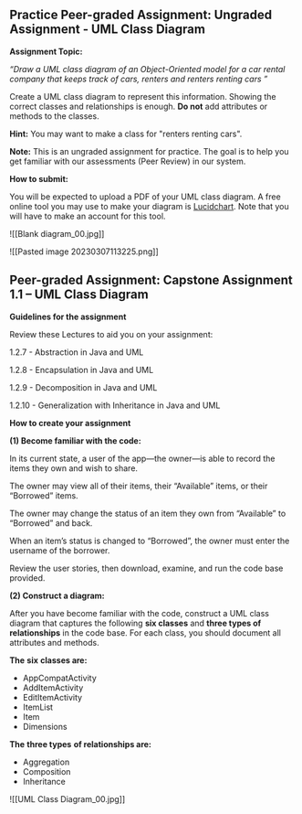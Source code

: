 ## Practice Peer-graded Assignment: Ungraded Assignment - UML Class Diagram

**Assignment Topic:**

_“Draw a UML class diagram of an Object-Oriented model for a car rental company that keeps track of cars, renters and renters renting cars ”_

Create a UML class diagram to represent this information. Showing the correct classes and relationships is enough. **Do not** add attributes or methods to the classes.

**Hint:** You may want to make a class for "renters renting cars".

**Note:** This is an ungraded assignment for practice. The goal is to help you get familiar with our assessments (Peer Review) in our system.

**How to submit:**

You will be expected to upload a PDF of your UML class diagram. A free online tool you may use to make your diagram is [Lucidchart](https://www.lucidchart.com/). Note that you will have to make an account for this tool. 

![[Blank diagram_00.jpg]]

![[Pasted image 20230307113225.png]]

## Peer-graded Assignment: Capstone Assignment 1.1 – UML Class Diagram

**Guidelines for the assignment**

Review these Lectures to aid you on your assignment:

1.2.7 - Abstraction in Java and UML

1.2.8 - Encapsulation in Java and UML

1.2.9 - Decomposition in Java and UML

1.2.10 - Generalization with Inheritance in Java and UML

**How to create your assignment**

**(1) Become familiar with the code:**

In its current state, a user of the app—the owner—is able to record the items they own and wish to share.

The owner may view all of their items, their “Available” items, or their “Borrowed” items.

The owner may change the status of an item they own from “Available” to “Borrowed” and back.

When an item’s status is changed to “Borrowed”, the owner must enter the username of the borrower.

Review the user stories, then download, examine, and run the code base provided.

**(2) Construct a diagram:**

After you have become familiar with the code, construct a UML class diagram that captures the following **six classes** and **three types of relationships** in the code base. For each class, you should document all attributes and methods.

**The** **six** **classes are:**

-   AppCompatActivity
-   AddItemActivity
-   EditItemActivity
-   ItemList 
-   Item 
-   Dimensions

**The** **three types** **of relationships are:**

-   Aggregation
-   Composition
-   Inheritance

![[UML Class Diagram_00.jpg]]